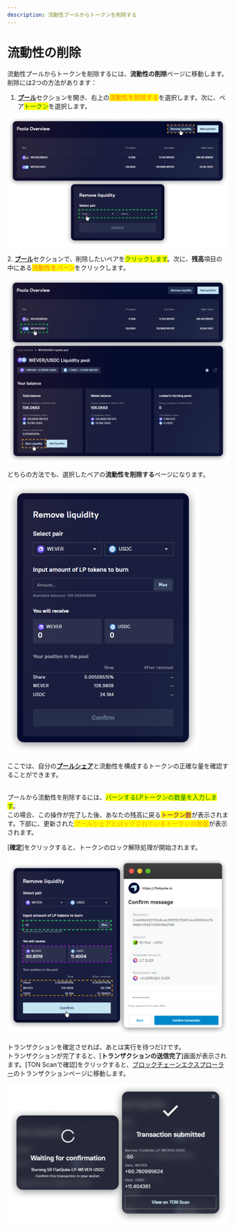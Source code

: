 ```yaml
---
description: 流動性プールからトークンを削除する
---
```


# 流動性の削除

流動性プールからトークンを削除するには、**流動性の削除**ページに移動します。削除には2つの方法があります：

1. [**プール**](../)セクションを開き、右上の<mark style="color:orange;">**流動性を削除する**</mark>を選択します。次に、ペア<mark style="color:green;">トークン</mark>を選択します。

![](<../../../.gitbook/assets/image (181).png>)

2\. [**プール**](../)セクションで、削除したいペアを<mark style="color:green;">クリックします</mark>。次に、**残高**項目の中にある<mark style="color:orange;">**流動性をバーン**</mark>をクリックします。

![](<../../../.gitbook/assets/image (195).png>)

どちらの方法でも、選択したペアの**流動性を削除する**ページになります。

![](<../../../.gitbook/assets/image (23).png>)

ここでは、自分の[**プールシェア**](../pool-economics.md)と流動性を構成するトークンの正確な量を確認することができます。

\
プールから流動性を削除するには、<mark style="color:green;">バーンするLPトークンの数量を入力します</mark>。\
この場合、この操作が完了した後、あなたの残高に戻る<mark style="color:purple;">トークン数</mark>が表示されます。下部に、更新された<mark style="color:orange;">プールシェアとロックされているトークンの数量</mark>が表示されます。&#x20;

\[**確定**]をクリックすると、トークンのロック解除処理が開始されます。

![](<../../../.gitbook/assets/image (120).png>)

トランザクションを確定させれば、あとは実行を待つだけです。\
トランザクションが完了すると、\[**トランザクションの送信完了**]画面が表示されます。\[TON Scanで確認]をクリックすると、[ブロックチェーンエクスプローラー](../../getting-started/glossary.md#explorer)のトランザクションページに移動します。

![](<../../../.gitbook/assets/image (184).png>)
